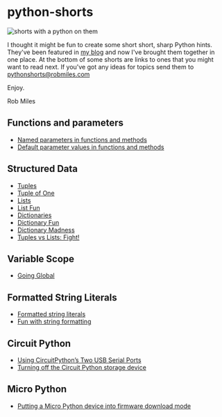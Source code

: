 # python-shorts

![shorts with a python on them](/python-shorts/images/smallshorts.png)


I thought it might be fun to create some short short, sharp Python hints. They've been featured in [my blog](https://www.robmiles.com/) and now I've brought them together in one place. At the bottom of some shorts are links to ones that you might want to read next. If you've got any ideas for topics send them to [pythonshorts@robmiles.com](mailto:pythonshorts@robmiles.com)

Enjoy. 

Rob Miles

## Functions and parameters

* [Named parameters in functions and methods](/pages/01%20Named%20parameters%20in%20functions%20and%20methods.md)
* [Default parameter values in functions and methods](/pages/02%20Default%20parameter%20values%20in%20functions%20and%20methods.md)

## Structured Data

* [Tuples](/pages/03%20Tuples.md)
* [Tuple of One](/pages/04%20Tuple%20of%20One.md)
* [Lists](/pages/05%20Lists.md)
* [List Fun](/pages/06%20List%20Fun.md)
* [Dictionaries](/pages/07%20Dictionaries.md)
* [Dictionary Fun](/pages/08%20Dictionary%20Fun.md)
* [Dictionary Madness](/pages/09%20Dictionary%20Madness.md)
* [Tuples vs Lists: Fight!](/python-shorts/pages/16%20Tuples%20vs%20lists)

## Variable Scope

* [Going Global](/pages/10%20Going%20Global.md)

## Formatted String Literals

* [Formatted string literals](/pages/11%20Formatted%20string%20literals.md)
* [Fun with string formatting](/pages/12%20Fun%20with%20string%20formatting.md)

## Circuit Python

* [Using CircuitPython’s Two USB Serial Ports](/pages/13%20CircuitPython%20serial%20communication.md)
* [Turning off the Circuit Python storage device](/python-shorts/pages/14%20Turning%20off%20the%20Circuit%20Python%20storage%20device.md)

## Micro Python
* [Putting a Micro Python device into firmware download mode](/python-shorts/pages/15%20Putting%20a%20Micro%20Python%20device%20into%20firmware%20download%20mode.md)

